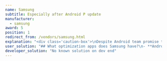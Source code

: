 ```yaml
---
name: Samsung
subtitle: Especially after Android P update
manufacturer:
  - samsung
award: 5
position: 1
redirect_from: /vendors/samsung.html
explanation: "<div class='caution-box'>\nDespite Android team promise to enforce OEMs to be transparent about non-standard app killing, in Android 11 Samsung has introduced a new severe (default ON) restriction. Apps can no longer hold wake lock in foreground services. This breaks many use-cases, for instance health apps are now unable to gather sensoric data for their users.\nSee details <a href=\"https://issuetracker.google.com/issues/179644471\">here</a> and read below for workaround.<br>\n<br>\nUPDATE 04/2021: Is Samsung now killing even foreground services? Could this be real, or is it a chimera?<br>\nEven disabling the system battery restrictions does not save the app from being killed. Let's find out, if it is a bug or a feature... <a href=\"https://github.com/urbandroid-team/dont-kill-my-app/issues/307#issuecomment-827649020\">Here you can read more details</a><br>\n<br>\n</div>\nWe record significantly increased number of app killing on Samsung's since Android Pie flavor. The hints show adaptive battery being much more eager than in stock Android.<br>After 3 days any unused app will not be able to start from background (e.g. alarms will not work anymore). Imagine, you won't use your alarm clock for a the weekend +1 day and bang! no alarms any more and you miss work! We strongly suggest to turn off <strong>Adaptive battery</strong> and <strong>Put apps to sleep</strong> options per instructions below.\n<br><br>\nImportant: The latest feedback suggests even when you remove an app from the restricted list, Samsung may re-add them later after a firmware update or when it thinks it is using too much resources!\nYes, Samsung - a dominant vendor in the Android market - is now using one of the nastiest battery saving techniques in the industry. They kill background processes and render alarm clocks and other apps which rely on background processing useless. See below for workarounds.\n<br>\n<br>\nNOTE: It is very hard to keep up with all the changes in the system settings layout and their modifications across all the combinations of phones and Android versions. If you find a different layout, or different name, let us know."
user_solution: "## What optimization apps does Samsung have?\n- **Android 11**: Battery optimization, Auto-optimize, Adaptive battery, Adaptive power-saving, Background restrictions, lists of Sleeping apps, Unused apps, Deep sleeping apps, Never sleeping apps\n- **Android Pie and higher**: Device care, Background restrictions, lists of Sleeping apps, Unused apps, Auto-disable unused apps\n- **Android Oreo and Nougat**: App power monitor, Background restrictions\n- **Android Marshmallow or below**: Smart manager\n1. [ Android 11 ](#android-11) <br>\n2. [ Android Pie and 10 ](#android-pie-and-10) <br>\n3. [ Android Oreo and Nougat ](#android-oreo-and-nougat) <br>\n4. [ Android Marshmallow and older ](#android-marshmallow-and-older ) <br>\n## Android 11\nOn Android 11 Samsung will prevent apps work in background by default unless you exclude apps from battery optimizations. This is a severe divergence from standard Android process management policies.<br>\nYes, this is a long way to go! Devs cannot ask for it automatically as they risk being kicked out from Play Store due to policy violations.\n### Battery optimization\nTo keep your apps working properly make sure you enable:<br>\n_Settings -> Apps -> Your App -> Battery -> Battery optimization -> All apps -> Your app -> Don't optimize_.<br>\n<div class=\"img-block\">\n  <figure>\n    <img src=\"/assets/img/samsung/samsung1.png\">\n    <figcaption>Settings -> Apps, then select Your app</figcaption>\n  </figure>\n  <figure>\n    <img src=\"/assets/img/samsung/samsung3.png\">\n    <figcaption>Your app -> Battery</figcaption>\n  </figure>\n  <figure>\n    <img src=\"/assets/img/samsung/samsung4.png\">\n    <figcaption>Battery -> Battery optimization</figcaption>\n  </figure>\n</div>\n<div class=\"img-block\">\n  <figure>\n    <img src=\"/assets/img/samsung/samsung5.png\">\n    <figcaption>Settings -> Switch to All apps listing</figcaption>\n  </figure>\n  <figure>\n    <img src=\"/assets/img/samsung/samsung6.png\">\n    <figcaption>Find Your app<br> switch off the battery optimization</figcaption>\n  </figure>\n</div>\n### Optimize battery usage\n*Settings > Apps* > (⁝) *menu > Special Access > Optimize battery usage*\n<div class=\"img-block\">\n  <figure>\n    <img src=\"/assets/img/samsung/s10_obu_1.png\">\n    <figcaption>1. Open Apps section.</figcaption>\n  </figure>\n  <figure>\n    <img src=\"/assets/img/samsung/s10_obu_2.png\">\n    <figcaption>2. Tap on the (⁝) menu.</figcaption>\n  </figure>\n  <figure>\n    <img src=\"/assets/img/samsung/s10_obu_3.png\">\n    <figcaption>3. Choose Special Access.</figcaption>\n  </figure>\n  <figure>\n    <img src=\"/assets/img/samsung/s10_obu_4.png\">\n    <figcaption>4. Open Optimiza battery usage.</figcaption>\n  </figure>\n  <figure>\n    <img src=\"/assets/img/samsung/s10_obu_5.png\">\n    <figcaption>5. Expand the list to All apps.</figcaption>\n  </figure>\n  <figure>\n    <img src=\"/assets/img/samsung/s10_obu_6.png\">\n    <figcaption>6. Toggle the apps.</figcaption>\n  </figure>\n</div>\n### Auto-optimize daily + Adaptive power saving\n<div class=\"img-block\">\n  <figure>\n    <img src=\"/assets/img/samsung/s10_battery_1.png\">\n    <figcaption>1. Open Battery > (⁝) menu.</figcaption>\n  </figure>\n  <figure>\n    <img src=\"/assets/img/samsung/s10_battery_2.png\">\n    <figcaption>2. Choose Automation.</figcaption>\n  </figure>\n  <figure>\n    <img src=\"/assets/img/samsung/s10_battery_3.png\">\n    <figcaption>3. Adjust.</figcaption>\n  </figure>\n</div>\nOn some phones the route differs:\n<div class=\"img-block\">\n <figure>\n    <img src=\"/assets/img/samsung/s9_7.png\">\n    <figcaption>1. <strong>Device care</strong><br> and tap the 3-dot menu. </figcaption>\n  </figure>\n  <figure>\n    <img src=\"/assets/img/samsung/s9_8.png\">\n    <figcaption>2. Tap on <strong>Advanced</strong>. </figcaption>\n  </figure>\n  <figure>\n    <img src=\"/assets/img/samsung/s9_9.png\">\n    <figcaption>3. Disable <strong>Auto-optimization</strong>. </figcaption>\n  </figure>\n</div>\n### Adaptive battery\n<div class=\"img-block\">\n  <figure>\n    <img src=\"/assets/img/samsung/s10_ab_1.jpg\">\n    <figcaption>1. Open Battery -> More battery settings.</figcaption>\n  </figure>\n  <figure>\n    <img src=\"/assets/img/samsung/s10_ab_2.png\">\n    <figcaption>2. Disable Adaptive battery.</figcaption>\n  </figure>\n</div>\n### Lists of Sleeping apps, Unused apps, Deep sleeping apps, Never sleeping apps\n<div class=\"img-block\">\n  <figure>\n    <img src=\"/assets/img/samsung/S10_sleeping_10.jpg\">\n    <figcaption>1. Open Battery > Background usage limits. </figcaption>\n  </figure>\n  <figure>\n    <img src=\"/assets/img/samsung/S10_sleeping_2.png\">\n    <figcaption>2. Check the lists.</figcaption>\n  </figure>\n</div>\n<div class=\"caution-box\">Warning: Make sure <strong>Put unused apps to sleep</strong> is disabled. Otherwise, Samsung will put your apps back to sleep after a few days (3 by default) even if you have woken them up manually!</div>\n## Android Pie and 10\nBattery optimizations are *turned on by default*. It is possible the disabled restrictions might get revert after OS update or reboot.\nBy default any app which is not started in 3 days is put to sleep and background tasks including alarms will stop working.\n### Put unused apps to sleep\n_Phone settings -> Device care -> Tap on the Battery item_ -> (⁝) _3-dot menu > Settings_\n<br>\nUncheck Your app from this list.\n### Auto-disable unused apps\n_Phone settings -> Device care -> Tap on the Battery item_ -> (⁝) _3-dot menu > Settings_\n<br>\nUncheck Your app from this list.\n### Background restrictions\nCheck that _Phone settings -> Apps -> Sleep as Android -> Battery -> Background restriction_ state as **App can use battery in background** for the apps you need to run in the background.\n### Sleeping apps\nSleeping apps menu is the sniper's nest for Samsung's app killing policies. Make sure to follow the instructions very carefully to prevent the apps from being killed.\n<div class=\"img-block\">\n  <figure>\n    <img src=\"/assets/img/samsung/s10_1.jpg\">\n    <figcaption>1. Start <strong>Device care</strong><br>from phone settings</figcaption>\n  </figure>\n  <figure>\n    <img src=\"/assets/img/samsung/s10_2.jpg\">\n    <figcaption>2. Tap Battery</figcaption>\n  </figure>\n  <figure>\n    <img src=\"/assets/img/samsung/s10_3.jpg\">\n    <figcaption>3. Tap the 3-dot menu > Settings</figcaption>\n  </figure>\n  <figure>\n    <img src=\"/assets/img/samsung/s10_5.jpg\">\n    <figcaption>4. Disable all toggles<br>(except Notifications)</figcaption>\n  </figure>\n  <figure>\n    <img src=\"/assets/img/samsung/s10_6.jpg\">\n    <figcaption>5. Tap \"Sleeping apps\"</figcaption>\n  </figure>\n  <figure>\n    <img src=\"/assets/img/samsung/s10_8.jpg\">\n    <figcaption>6. Wake up all the apps<br>using the trashcan icon</figcaption>\n  </figure>\n</div>\nOn some phones, the layout may differ:\n<div class=\"img-block\">\n  <figure>\n    <img src=\"/assets/img/samsung/s9_1.png\">\n    <figcaption>1. Start <strong>Device care</strong><br>from phone settings. </figcaption>\n  </figure>\n  <figure>\n    <img src=\"/assets/img/samsung/s9_2.png\">\n    <figcaption>2. Tap <strong>Battery</strong>. </figcaption>\n  </figure>\n   <figure>\n       <img src=\"/assets/img/samsung/s9_3.png\">\n       <figcaption>3. Open <strong>App power management</strong>. </figcaption>\n     </figure>\n   <figure>\n       <img src=\"/assets/img/samsung/s9_4.png\">\n       <figcaption>4. Disable the option <br><strong>Put unused apps to Sleep </strong>. </figcaption>\n     </figure>\n   <figure>\n       <img src=\"/assets/img/samsung/s9_5.png\">\n       <figcaption>5. Remove your app from<br> the lists in <strong>Sleeping apps</strong><br>and <strong>Deep sleeping apps</strong>. </figcaption>\n     </figure>\n   <figure>\n       <img src=\"/assets/img/samsung/s9_6.png\">\n       <figcaption>6. Add you app to the list<br> in <strong>Apps that won't be put to sleep</strong>. </figcaption>\n     </figure>\n</div>\n<div class=\"caution-box\">Warning: Make sure <strong>Put unused apps to sleep</strong> and <strong>Auto-disable unused apps</strong> is disabled. Otherwise, Samsung will put your apps back to sleep after a few days (3 by default) even if you have woken them up manually!</div>\n### Game Boosting features\nSamsung optimizing features that monitor your phone usage and can alter your settings. Although such feature might be useful, in some cases you don't wish to loose all background processed. This can results in termination of background processes when you play games (for example blue light filter apps will stop, or notification are delayed).\n<br>\nThere are Game Booster app, Game optimizing service, and Game Launcher.\n<br>\n1. Go to Apps and then click the Samsung app settings. Scroll to the Game Booster.<br>\n2. Turn off as much as you can. Then click Block During Game and shut off everything.<br>\n3. Next, in apps, find the game optimizing service - this cannot be disabled, but you can remove all permissions.<br>\n4. Last, search apps again and find the Game Launcher. You can remove the permissions and then disabled it.<br>\n<div class=\"img-block\">\n  <figure>\n    <img src=\"/assets/img/samsung/game_booster_1.jpg\">\n    <figcaption>1. Open Samsung app settings. </figcaption>\n  </figure>\n  <figure>\n    <img src=\"/assets/img/samsung/game_booster_2.jpg\">\n    <figcaption>2. Find Game booster app.</figcaption>\n  </figure>\n  <figure>\n    <img src=\"/assets/img/samsung/game_booster.jpg\">\n    <figcaption>3. Disable all the options. </figcaption>\n  </figure>\n  <figure>\n    <img src=\"/assets/img/samsung/game_booster_4.jpg\">\n    <figcaption>4. In Samsung app settings find Game optimizing. </figcaption>\n  </figure>\n  <figure>\n    <img src=\"/assets/img/samsung/game_booster_5.jpg\">\n    <figcaption>5. Remove all its permission.</figcaption>\n  </figure>\n  <figure>\n    <img src=\"/assets/img/samsung/game_booster_3.jpg\">\n    <figcaption>6. Find Game launcher and disable it.</figcaption>\n  </figure>\n</div>\n## Android Oreo and Nougat 8 + 7\nWith the introduction of their flagship Galaxy S8 (and with some earlier experiments), Samsung has introduced an  attempt at prolonging battery life called <strong>App power monitor</strong>. <br>\n### App power monitor\nApp power monitor can be turned off completely, or you can manage the apps individually.<br>\nFor your apps to work correctly in the background, you need to whitelist them in _App power monitor_ and add them to <strong>Unmonitored apps</strong>:<br>\n<br>\nOpen the _Settings -> Device maintenance -> Battery_, and at the bottom you’ll see a list of your most frequently used apps.<br>\nApps that are sleeping will appear in the <strong>Sleeping apps</strong> list at the bottom (tap it to expand the list).<br>\nList of <strong>Unmonitored apps</strong> is at the very bottom (longer scrolling is needed) - these are apps that you specifically want to exclude (whitelist) from *App power monitor* evil reach. <br>\nWhen inside the _Unmonitored apps_ menu, you can tap the 3-dot menu to add or delete apps from the list.<br>\n## Android Marshmallow and below\nOn other Samsung phones, the path may look like this:<br>\n*Phone settings > Applications > select three dot menu (top right corner) > Special Access > Optimize Battery usage >* Find your app on the list and make sure that it is not selected.\n> Note: If you enable \"Edge Lighting\" for your app, the app will not be able to wake up your screen. To allow your app to wake up your screen, please remove it from the Edge Lighting applications list."
developer_solution: "No known solution on dev end"
---
```


